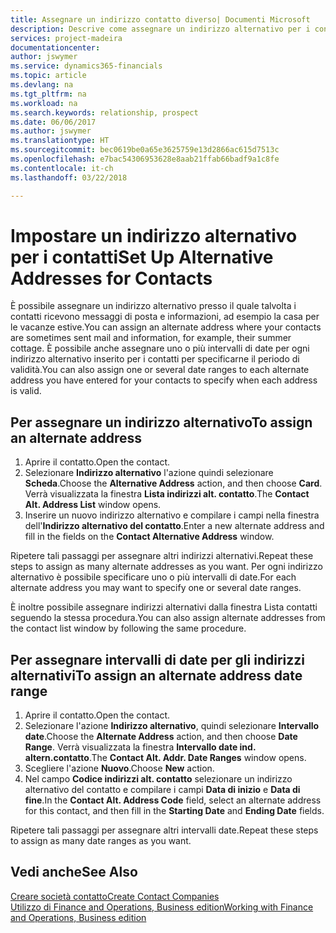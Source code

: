 ```yaml
---
title: Assegnare un indirizzo contatto diverso| Documenti Microsoft
description: Descrive come assegnare un indirizzo alternativo per i contatti o potenziali clienti, dove inviare talvolta le informazioni.
services: project-madeira
documentationcenter: 
author: jswymer
ms.service: dynamics365-financials
ms.topic: article
ms.devlang: na
ms.tgt_pltfrm: na
ms.workload: na
ms.search.keywords: relationship, prospect
ms.date: 06/06/2017
ms.author: jswymer
ms.translationtype: HT
ms.sourcegitcommit: bec0619be0a65e3625759e13d2866ac615d7513c
ms.openlocfilehash: e7bac54306953628e8aab21ffab66badf9a1c8fe
ms.contentlocale: it-ch
ms.lasthandoff: 03/22/2018

---
```

# <a name="set-up-alternative-addresses-for-contacts"></a><span data-ttu-id="5ca22-103">Impostare un indirizzo alternativo per i contatti</span><span class="sxs-lookup"><span data-stu-id="5ca22-103">Set Up Alternative Addresses for Contacts</span></span>
<span data-ttu-id="5ca22-104">È possibile assegnare un indirizzo alternativo presso il quale talvolta i contatti ricevono messaggi di posta e informazioni, ad esempio la casa per le vacanze estive.</span><span class="sxs-lookup"><span data-stu-id="5ca22-104">You can assign an alternate address where your contacts are sometimes sent mail and information, for example, their summer cottage.</span></span> <span data-ttu-id="5ca22-105">È possibile anche assegnare uno o più intervalli di date per ogni indirizzo alternativo inserito per i contatti per specificarne il periodo di validità.</span><span class="sxs-lookup"><span data-stu-id="5ca22-105">You can also assign one or several date ranges to each alternate address you have entered for your contacts to specify when each address is valid.</span></span>

## <a name="to-assign-an-alternate-address"></a><span data-ttu-id="5ca22-106">Per assegnare un indirizzo alternativo</span><span class="sxs-lookup"><span data-stu-id="5ca22-106">To assign an alternate address</span></span>
1. <span data-ttu-id="5ca22-107">Aprire il contatto.</span><span class="sxs-lookup"><span data-stu-id="5ca22-107">Open the contact.</span></span>
2. <span data-ttu-id="5ca22-108">Selezionare **Indirizzo alternativo** l'azione quindi selezionare **Scheda**.</span><span class="sxs-lookup"><span data-stu-id="5ca22-108">Choose the **Alternative Address** action, and then choose **Card**.</span></span> <span data-ttu-id="5ca22-109">Verrà visualizzata la finestra **Lista indirizzi alt. contatto**.</span><span class="sxs-lookup"><span data-stu-id="5ca22-109">The **Contact Alt. Address List** window opens.</span></span>
3. <span data-ttu-id="5ca22-110">Inserire un nuovo indirizzo alternativo e compilare i campi nella finestra dell'**Indirizzo alternativo del contatto**.</span><span class="sxs-lookup"><span data-stu-id="5ca22-110">Enter a new alternate address and fill in the fields on the **Contact Alternative Address** window.</span></span>

<span data-ttu-id="5ca22-111">Ripetere tali passaggi per assegnare altri indirizzi alternativi.</span><span class="sxs-lookup"><span data-stu-id="5ca22-111">Repeat these steps to assign as many alternate addresses as you want.</span></span> <span data-ttu-id="5ca22-112">Per ogni indirizzo alternativo è possibile specificare uno o più intervalli di date.</span><span class="sxs-lookup"><span data-stu-id="5ca22-112">For each alternate address you may want to specify one or several date ranges.</span></span>

<span data-ttu-id="5ca22-113">È inoltre possibile assegnare indirizzi alternativi dalla finestra Lista contatti seguendo la stessa procedura.</span><span class="sxs-lookup"><span data-stu-id="5ca22-113">You can also assign alternate addresses from the contact list window by following the same procedure.</span></span>

## <a name="to-assign-an-alternate-address-date-range"></a><span data-ttu-id="5ca22-114">Per assegnare intervalli di date per gli indirizzi alternativi</span><span class="sxs-lookup"><span data-stu-id="5ca22-114">To assign an alternate address date range</span></span>
1. <span data-ttu-id="5ca22-115">Aprire il contatto.</span><span class="sxs-lookup"><span data-stu-id="5ca22-115">Open the contact.</span></span>
2. <span data-ttu-id="5ca22-116">Selezionare l'azione **Indirizzo alternativo**, quindi selezionare **Intervallo date**.</span><span class="sxs-lookup"><span data-stu-id="5ca22-116">Choose the **Alternate Address** action, and then choose **Date Range**.</span></span> <span data-ttu-id="5ca22-117">Verrà visualizzata la finestra **Intervallo date ind. altern.contatto**.</span><span class="sxs-lookup"><span data-stu-id="5ca22-117">The **Contact Alt. Addr. Date Ranges** window opens.</span></span>
3. <span data-ttu-id="5ca22-118">Scegliere l'azione **Nuovo**.</span><span class="sxs-lookup"><span data-stu-id="5ca22-118">Choose **New** action.</span></span>
4. <span data-ttu-id="5ca22-119">Nel campo **Codice indirizzi alt. contatto** selezionare un indirizzo alternativo del contatto e compilare i campi **Data di inizio** e **Data di fine**.</span><span class="sxs-lookup"><span data-stu-id="5ca22-119">In the **Contact Alt. Address Code** field, select an alternate address for this contact, and then fill in the **Starting Date** and **Ending Date** fields.</span></span>

<span data-ttu-id="5ca22-120">Ripetere tali passaggi per assegnare altri intervalli date.</span><span class="sxs-lookup"><span data-stu-id="5ca22-120">Repeat these steps to assign as many date ranges as you want.</span></span>

## <a name="see-also"></a><span data-ttu-id="5ca22-121">Vedi anche</span><span class="sxs-lookup"><span data-stu-id="5ca22-121">See Also</span></span>
[<span data-ttu-id="5ca22-122">Creare società contatto</span><span class="sxs-lookup"><span data-stu-id="5ca22-122">Create Contact Companies</span></span>](marketing-create-contact-companies.md)  
[<span data-ttu-id="5ca22-123">Utilizzo di Finance and Operations, Business edition</span><span class="sxs-lookup"><span data-stu-id="5ca22-123">Working with Finance and Operations, Business edition</span></span>](ui-work-product.md)

